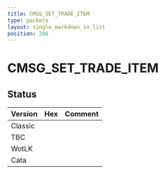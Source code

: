 ```yaml
---
title: CMSG_SET_TRADE_ITEM
type: packets
layout: single_markdown_in_list
position: 286
---
```


# CMSG_SET_TRADE_ITEM

## Status

Version | Hex | Comment
---------- | ---------- | ---------- 
Classic |  |  
TBC |  |  
WotLK |  |  
Cata |  |  
